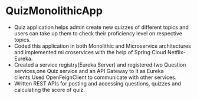 # QuizMonolithicApp
+ Quiz application helps admin create new quizzes of different topics and users can take up them to
check their proficiency level on respective topics.
+ Coded this application in both Monolithic and Microservice architectures and implemented mi
croservices with the help of Spring Cloud Netflix-Eureka.
+ Created a service registry(Eureka Server) and registered two Question services,one Quiz service and
an API Gateway to it as Eureka clients.Used OpenFeignClient to communicate with other services.
+ Written REST APIs for posting and accessing questions, quizzes and calculating the score of quiz.
